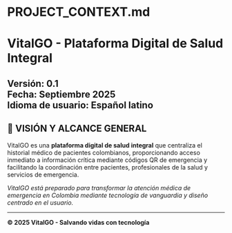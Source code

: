 # PROJECT_CONTEXT.md
# VitalGO - Plataforma Digital de Salud Integral

**Versión:** 0.1  
**Fecha:** Septiembre 2025  
**Idioma de usuario:** Español latino
---

## 🎯 VISIÓN Y ALCANCE GENERAL

VitalGO es una **plataforma digital de salud integral** que centraliza el historial médico de pacientes colombianos, proporcionando acceso inmediato a información crítica mediante códigos QR de emergencia y facilitando la coordinación entre pacientes, profesionales de la salud y servicios de emergencia.

*VitalGO está preparado para transformar la atención médica de emergencia en Colombia mediante tecnología de vanguardia y diseño centrado en el usuario.*

---

**© 2025 VitalGO - Salvando vidas con tecnología**